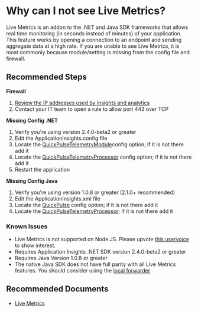 <properties 
    pageTitle="Why can I not see Live Metrics?"
    description="Troubleshooting steps for Live Metrics stream"
    service="microsoft.insights"
    resource="components"
    authors="debugthings"
    ms.author="jamdavi"
    articleId="insights_livemetrics"
    displayOrder="100"
    selfHelpType="resource"
    cloudEnvironments="public, Fairfax"
    productPesIds="15693" 
    supportTopicIds="32602207"
 />
 
# Why can I not see Live Metrics?

Live Metrics is an addon to the .NET and Java SDK frameworks that allows real time monitoring (in seconds instead of minutes) of your application. This feature works by opening a connection to an endpoint and sending aggregate data at a high rate. If you are unable to see Live Metrics, it is most commonly because module/setting is missing from the config file and firewall.<br>

## **Recommended Steps**

**Firewall**<br>

1. [Review the IP addresses used by insights and analytics](https://docs.microsoft.com/azure/azure-monitor/app/ip-addresses)
2. Contact your IT team to open a rule to allow port 443 over TCP

**Missing Config .NET**<br>

1. Verify you're using version 2.4.0-beta2 or greater
2. Edit the ApplicationInsights.config file
3. Locate the [QuickPulseTelemetryModule](https://github.com/Microsoft/ApplicationInsights-Home/blob/045ed7325d115c0f239757690faccb44dbeb453b/Samples/PingMeshWeb/PingMeshWeb/ApplicationInsights.config#L7)config option; if it is not there add it
4. Locate the [QuickPulseTelemetryProcessor](https://github.com/Microsoft/ApplicationInsights-Home/blob/045ed7325d115c0f239757690faccb44dbeb453b/Samples/PingMeshWeb/PingMeshWeb/ApplicationInsights.config#L28) config option; if it is not there add it
5. Restart the application

**Missing Config Java**<br>

1. Verify you're using version 1.0.8 or greater (2.1.0+ recommended)
2. Edit the ApplicationInsights.xml file
3. Locate the [QuickPulse](https://github.com/Microsoft/ApplicationInsights-Java/blob/40809cb6857231e572309a5901e1227305c27c1a/core/src/test/resources/ApplicationInsights2.xml#L132) config option; if it is not there add it
4. Locate the [QuickPulseTelemetryProcessor](https://github.com/Microsoft/ApplicationInsights-Home/blob/045ed7325d115c0f239757690faccb44dbeb453b/Samples/PingMeshWeb/PingMeshWeb/ApplicationInsights.config#L28); if it is not there add it

### **Known Issues**

* Live Metrics is not supported on Node.JS. Please upvote [this uservoice](https://feedback.azure.com/forums/357324-application-insights/suggestions/18622672-live-metrics-support-for-node-js) to show interest.<br>
* Requires Application Insights .NET SDK version 2.4.0-beta2 or greater
* Requires Java Version 1.0.8 or greater<br> 
* The native Java SDK does not have full parity with all Live Metrics features. You should consider using the [local forwarder](https://docs.microsoft.com/azure/azure-monitor/app/java-get-started?toc=%2Fazure%2Fazure-monitor%2Ftoc.json#local-forwarder)<br> 

## **Recommended Documents**

* [Live Metrics](https://docs.microsoft.com/azure/azure-monitor/app/live-stream)
